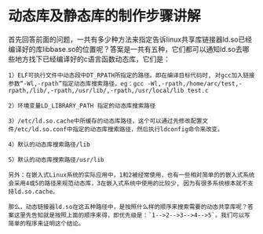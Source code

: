 # 动态库及静态库的制作步骤讲解


首先回答前面的问题，一共有多少种方法来指定告诉linux共享库链接器ld.so已经编译好的库libbase.so的位置呢？答案是一共有五种，它们都可以通知ld.so去哪些地方找下已经编译好的c语言函数动态库，它们是：

    1）ELF可执行文件中动态段中DT_RPATH所指定的路径。即在编译目标代码时, 对gcc加入链接参数“-Wl,-rpath”指定动态库搜索路径，eg：gcc -Wl,-rpath,/home/arc/test,-rpath,/lib/,-rpath,/usr/lib/,-rpath,/usr/local/lib test.c

    2）环境变量LD_LIBRARY_PATH 指定的动态库搜索路径

    3）/etc/ld.so.cache中所缓存的动态库路径，这个可以通过先修改配置文件/etc/ld.so.conf中指定的动态库搜索路径，然后执行ldconfig命令来改变。

    4）默认的动态库搜索路径/lib

    5）默认的动态库搜索路径/usr/lib

    另外：在嵌入式Linux系统的实际应用中，1和2被经常使用，也有一些相对简单的的嵌入式系统会采用4或5的路径来规范动态库，3在嵌入式系统中使用的比较少, 因为有很多系统根本就不支持ld.so.cache。

    那么，动态链接器ld.so在这五种路径中，是按照什么样的顺序来搜索需要的动态共享库呢？答案这里先告知就是按照上面的顺序来得，即优先级是：`1-->2-->3-->4-->5`。我们可以写简单的程序来证明这个结论。

 
